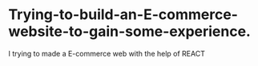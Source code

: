 # Trying-to-build-an-E-commerce-website-to-gain-some-experience.
I trying to made a E-commerce web with the help of REACT

